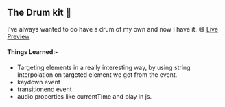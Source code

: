 ## The Drum kit 🥁

I've always wanted to do have a drum of my own and now I have it. 😄
[Live Preview](https://im-ashish00.github.io/js-drumkit)

#### Things Learned:-

- Targeting elements in a really interesting way, by using string interpolation on targeted element we got from the event.
- keydown event
- transitionend event
- audio properties like currentTime and play in js.
